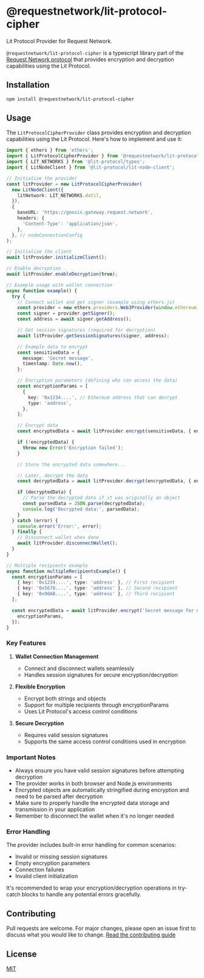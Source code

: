 # @requestnetwork/lit-protocol-cipher

Lit Protocol Provider for Request Network.

`@requestnetwork/lit-protocol-cipher` is a typescript library part of the [Request Network protocol](https://github.com/RequestNetwork/requestNetwork) that provides encryption and decryption capabilities using the Lit Protocol.

## Installation

```bash
npm install @requestnetwork/lit-protocol-cipher
```

## Usage

The `LitProtocolCipherProvider` class provides encryption and decryption capabilities using the Lit Protocol. Here's how to implement and use it:

```typescript
import { ethers } from 'ethers';
import { LitProtocolCipherProvider } from '@requestnetwork/lit-protocol-cipher';
import { LIT_NETWORKS } from '@lit-protocol/types';
import { LitNodeClient } from '@lit-protocol/lit-node-client';

// Initialize the provider
const litProvider = new LitProtocolCipherProvider(
  new LitNodeClient({
    litNetwork: LIT_NETWORKS.datil,
  }),
  {
    baseURL: 'https://gnosis.gateway.request.network',
    headers: {
      'Content-Type': 'application/json',
    },
  }, // nodeConnectionConfig
);

// Initialize the client
await litProvider.initializeClient();

// Enable decryption
await litProvider.enableDecryption(true);

// Example usage with wallet connection
async function example() {
  try {
    // Connect wallet and get signer (example using ethers.js)
    const provider = new ethers.providers.Web3Provider(window.ethereum);
    const signer = provider.getSigner();
    const address = await signer.getAddress();

    // Get session signatures (required for decryption)
    await litProvider.getSessionSignatures(signer, address);

    // Example data to encrypt
    const sensitiveData = {
      message: 'Secret message',
      timestamp: Date.now(),
    };

    // Encryption parameters (defining who can access the data)
    const encryptionParams = [
      {
        key: '0x1234....', // Ethereum address that can decrypt
        type: 'address',
      },
    ];

    // Encrypt data
    const encryptedData = await litProvider.encrypt(sensitiveData, { encryptionParams });

    if (!encryptedData) {
      throw new Error('Encryption failed');
    }

    // Store the encrypted data somewhere...

    // Later, decrypt the data
    const decryptedData = await litProvider.decrypt(encryptedData, { encryptionParams });

    if (decryptedData) {
      // Parse the decrypted data if it was originally an object
      const parsedData = JSON.parse(decryptedData);
      console.log('Decrypted data:', parsedData);
    }
  } catch (error) {
    console.error('Error:', error);
  } finally {
    // Disconnect wallet when done
    await litProvider.disconnectWallet();
  }
}

// Multiple recipients example
async function multipleRecipientsExample() {
  const encryptionParams = [
    { key: '0x1234....', type: 'address' }, // First recipient
    { key: '0x5678....', type: 'address' }, // Second recipient
    { key: '0x90AB....', type: 'address' }, // Third recipient
  ];

  const encryptedData = await litProvider.encrypt('Secret message for multiple recipients', {
    encryptionParams,
  });
}
```

### Key Features

1. **Wallet Connection Management**

   - Connect and disconnect wallets seamlessly
   - Handles session signatures for secure encryption/decryption

2. **Flexible Encryption**

   - Encrypt both strings and objects
   - Support for multiple recipients through encryptionParams
   - Uses Lit Protocol's access control conditions

3. **Secure Decryption**
   - Requires valid session signatures
   - Supports the same access control conditions used in encryption

### Important Notes

- Always ensure you have valid session signatures before attempting decryption
- The provider works in both browser and Node.js environments
- Encrypted objects are automatically stringified during encryption and need to be parsed after decryption
- Make sure to properly handle the encrypted data storage and transmission in your application
- Remember to disconnect the wallet when it's no longer needed

### Error Handling

The provider includes built-in error handling for common scenarios:

- Invalid or missing session signatures
- Empty encryption parameters
- Connection failures
- Invalid client initialization

It's recommended to wrap your encryption/decryption operations in try-catch blocks to handle any potential errors gracefully.

## Contributing

Pull requests are welcome. For major changes, please open an issue first to discuss what you would like to change.
[Read the contributing guide](/CONTRIBUTING.md)

## License

[MIT](/LICENSE)
